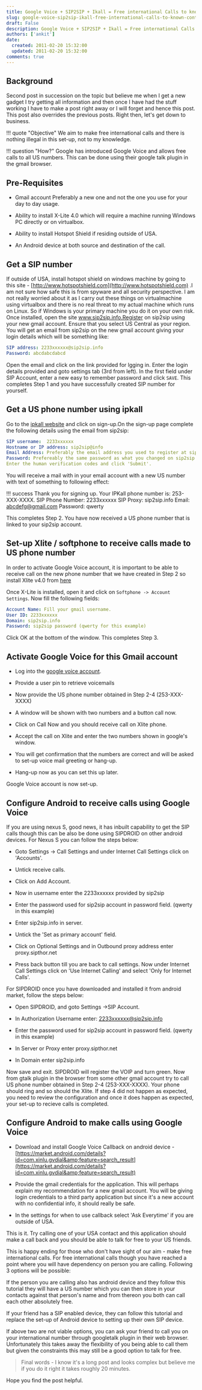 ```yaml
---
title: Google Voice + SIP2SIP + Ikall = Free international Calls to known contacts
slug: google-voice-sip2sip-ikall-free-international-calls-to-known-contacts
draft: False
description: Google Voice + SIP2SIP + Ikall = Free international Calls to known contacts
authors: ['ankit']
date: 
  created: 2011-02-20 15:32:00
  updated: 2011-02-20 15:32:00
comments: true
---
```

## Background

Second post in succession on the topic but believe me when I get a new gadget I try getting all information and then once I have had the stuff working I have to make a post right away or I will forget and hence this post. This post also overrides the previous posts.
Right then, let's get down to business.

!!! quote "Objective"
    We aim to make free international calls and there is nothing illegal in this set-up, not to my knowledge.

!!! question "How?"
    Google has introduced Google Voice and allows free calls to all US numbers. This can be done using their google talk plugin in the gmail browser.

<!-- more -->

## Pre-Requisites

* Gmail account Preferably a new one and not the one you use for your day to day usage.

* Ability to install X-Lite 4.0 which will require a machine running Windows PC directly or on virtualbox.

* Ability to install Hotspot Shield if residing outside of USA.

* An Android device at both source and destination of the call.


## Get a SIP number

If outside of USA, install hotspot shield on windows machine by going to this site - [http://www.hotspotshield.com](http://www.hotspotshield.com) .I am not sure how safe this is from spyware and all security perspective.  I am not really worried about it as I carry out these things on virtualmachine using virtualbox and there is no real threat to my actual machine which runs  on Linux. So if Windows is your primary machine you do it on your own risk.
Once installed, open the site www.sip2sip.info.Register on sip2sip using your new gmail account. Ensure that you select US Central as your region.
You will get an email from sip2sip on the new gmail account giving your login details which will be something like:

```yaml linenums="1"
SIP address: 2233xxxxxx@sip2sip.info
Password: abcdabcdabcd
```

Open the email and click on the link provided for lgging in. Enter the login details provided and goto settings tab (3rd from left).
In the first field under SIP Account, enter a new easy to remember password and click `SAVE`.
This completes Step 1 and you have successfully created SIP number for yourself.

## Get a US phone number using ipkall

Go to the [ipkall website](http://www.ipkall.com) and click on sign-up.On the sign-up page complete the following details using the email from sip2sip:

```yaml linenums="1"
SIP username:  2233xxxxxx
Hostname or IP address: sip2sip@info  
Email Address: Preferably the email address you used to register at sip2sip
Password: Prefereably the same password as what you changed on sip2sip in Step 1-5.
Enter the human verification codes and click 'Submit'.
```

You will receive a mail with in your email account with a new US number with text of something to following effect:

!!! success
    Thank you for signing up. Your IPKall phone number is: 253-XXX-XXXX.
    SIP Phone Number: 2233xxxxxx
    SIP Proxy: sip2sip.info
    Email: abcdefg@gmail.com
    Password: qwerty

This completes Step 2. You have now received a US phone number that is linked to your sip2sip account.


## Set-up Xlite / softphone to receive calls made to US phone number

In order to activate Google Voice account, it is important to be able to receive call on the new phone number that we have created in Step 2 so install Xlite v4.0 from [here](http://download.cnet.com/X-Lite/3000-2349_4-10547103.html)

Once X-Lite is installed, open it and click on `Softphone -> Account Settings`. Now fill the following fields:

```yaml linenums="1"
Account Name: Fill your gmail username.
User ID: 2233xxxxxx
Domain: sip2sip.info
Password: sip2sip password (qwerty for this example)
```

Click OK at the bottom of the window. This completes Step 3.

## Activate Google Voice for this Gmail account

* Log into the [google voice account](https://www.google.com/voice).

* Provide a user pin to retrieve voicemails

* Now provide the US phone number obtained in Step 2-4 (253-XXX-XXXX)

* A window will be shown with two numbers and a button call now.

* Click on Call Now and you should receive call on Xlite phone.

* Accept the call on Xlite and enter the two numbers shown in google's window.

* You will get confirmation that the numbers are correct and will be asked to set-up voice mail greeting or hang-up.

* Hang-up now as you can set this up later.

Google Voice account is now set-up.

## Configure Android to receive calls using Google Voice

If you are using nexus S, good news, it has inbuilt capability to get the SIP calls though this can be also be done using SIPDROID on other android devices. For Nexus S you can follow the steps below:

* Goto Settings -> Call Settings and under Internet Call Settings click on 'Accounts'.

* Untick receive calls.

* Click on Add Account.

* Now in username enter the 2233xxxxxx provided by sip2sip

* Enter the password used for sip2sip account in password field. (qwerty in this example)

* Enter sip2sip.info in server.

* Untick the 'Set as primary account' field.

* Click on Optional Settings and in Outbound proxy address enter proxy.sipthor.net

* Press back button till you are back to call settings. Now under Internet Call Settings click on 'Use Internet Calling' and select 'Only for Internet Calls'.


For  SIPDROID once you have downloaded and installed it from android market, follow the steps below:

* Open SIPDROID, and goto Settings ->SIP Account.

* In Authorization Username enter: 2233xxxxxx@sip2sip.info

* Enter the password used for sip2sip account in password field. (qwerty in this example)

* In Server or Proxy enter proxy.sipthor.net

* In Domain enter sip2sip.info


Now save and exit. SIPDROID will register the VOIP and turn green.
Now from gtalk plugin in the browser from some other gmail account try to call US phone number obtained in Step 2-4 (253-XXX-XXXX). Your phone should ring and so should the Xlite.
If step 4 did not happen as expected, you need to review the configuration and once it does happen as expected, your set-up to recieve calls is completed.


## Configure Android to make calls using Google Voice

* Download and install Google Voice Callback on android device - [https://market.android.com/details?id=com.xinlu.gvdial&amp;feature=search_result](https://market.android.com/details?id=com.xinlu.gvdial&amp;feature=search_result)

* Provide the gmail credentials for the application. This will perhaps explain my recommendation for a new gmail account. You will be giving login credentials to a third party application but since it's a new account with no confidential info, it should really be safe.

* In the settings for when to use callback select 'Ask Everytime' if you are outside of USA.


This is it. Try calling one of your USA contact and this application should make a call back and you should be able to talk for free to your US friends.

This is happy ending for those who don't have sight of our aim - make free international calls. For free international calls though you have reached a point where you will have dependency on person you are calling. Following 3 options will be possible:

If the person you are calling also has android device and they follow this tutorial they will have a US number which you can then store in your contacts against that person's name and from thereon you both can call each other absolutely free.

If your friend has a SIP enabled device, they can follow this tutorial and replace the set-up of Android device to setting up their own SIP device.

If above two are not viable options, you can ask your friend to call you on your international number through googletalk plugin in their web browser. Unfortunately this takes away the flexibility of you being able to call them but given the constraints this may still be a good option to talk for free.

> Final words - I know it's a long post and looks complex but believe me if you do it right it takes roughly 20 minutes.

Hope you find the post helpful.